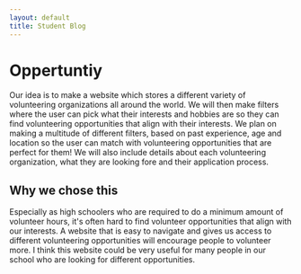 ```yaml
---
layout: default
title: Student Blog
---
```


# Oppertuntiy

Our idea is to make a website which stores a different variety of volunteering organizations all around the world. We will then make filters where the user can pick what their interests and hobbies are so they can find volunteering opportunities that align with their interests. We plan on making a multitude of different filters, based on past experience, age and location so the user can match with volunteering opportunities that are perfect for them! We will also include details about each volunteering organization, what they are looking fore and their application process.

## Why we chose this

Especially as high schoolers who are required to do a minimum amount of volunteer hours, it's often hard to find volunteer opportunities that align with our interests. A website that is easy to navigate and gives us access to different volunteering opportunities will encourage people to volunteer more. I think this website could be very useful for many people in our school who are looking for different opportunities.
